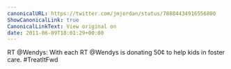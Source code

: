 ```yaml
---
canonicalURL: https://twitter.com/jmjordan/status/78884434916556800
ShowCanonicalLink: true
CanonicalLinkText: View original on
date: 2011-06-09T18:01:29+00:00
---
```

RT @Wendys: With each RT @Wendys is donating 50¢ to help kids in foster care. #TreatItFwd